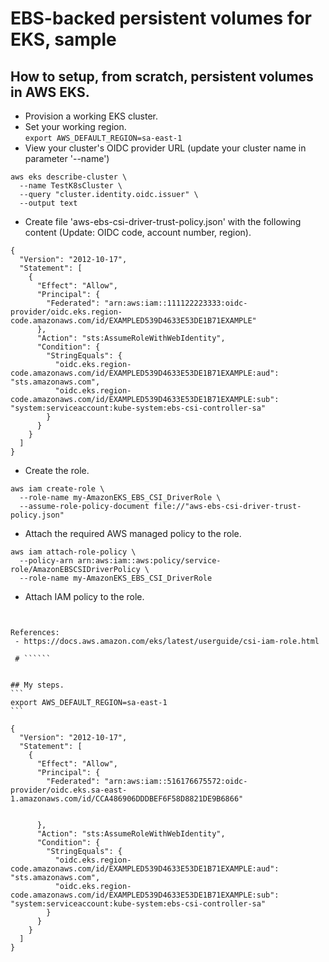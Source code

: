 # EBS-backed persistent volumes for EKS, sample  
## How to setup, from scratch, persistent volumes in AWS EKS.  
 * Provision a working EKS cluster.
 * Set your working region.  
```export AWS_DEFAULT_REGION=sa-east-1```
 * View your cluster's OIDC provider URL (update your cluster name in parameter '--name')  
```
aws eks describe-cluster \
  --name TestK8sCluster \ 
  --query "cluster.identity.oidc.issuer" \
  --output text
```  
 * Create file 'aws-ebs-csi-driver-trust-policy.json' with the following content (Update: OIDC code, account number, region).  
```
{
  "Version": "2012-10-17",
  "Statement": [
    {
      "Effect": "Allow",
      "Principal": {
        "Federated": "arn:aws:iam::111122223333:oidc-provider/oidc.eks.region-code.amazonaws.com/id/EXAMPLED539D4633E53DE1B71EXAMPLE"
      },
      "Action": "sts:AssumeRoleWithWebIdentity",
      "Condition": {
        "StringEquals": {
          "oidc.eks.region-code.amazonaws.com/id/EXAMPLED539D4633E53DE1B71EXAMPLE:aud": "sts.amazonaws.com",
          "oidc.eks.region-code.amazonaws.com/id/EXAMPLED539D4633E53DE1B71EXAMPLE:sub": "system:serviceaccount:kube-system:ebs-csi-controller-sa"
        }
      }
    }
  ]
}
```  
 * Create the role.  
```
aws iam create-role \
  --role-name my-AmazonEKS_EBS_CSI_DriverRole \
  --assume-role-policy-document file://"aws-ebs-csi-driver-trust-policy.json"
```  
 * Attach the required AWS managed policy to the role.  
```
aws iam attach-role-policy \
  --policy-arn arn:aws:iam::aws:policy/service-role/AmazonEBSCSIDriverPolicy \
  --role-name my-AmazonEKS_EBS_CSI_DriverRole
```
 * Attach IAM policy to the role.  
``````


``````
``````
References:  
 - https://docs.aws.amazon.com/eks/latest/userguide/csi-iam-role.html

 # ``````


## My steps.  
```
export AWS_DEFAULT_REGION=sa-east-1
```

{
  "Version": "2012-10-17",
  "Statement": [
    {
      "Effect": "Allow",
      "Principal": {
        "Federated": "arn:aws:iam::516176675572:oidc-provider/oidc.eks.sa-east-1.amazonaws.com/id/CCA486906DDDBEF6F58D8821DE9B6866"
                                                                                                 

      },
      "Action": "sts:AssumeRoleWithWebIdentity",
      "Condition": {
        "StringEquals": {
          "oidc.eks.region-code.amazonaws.com/id/EXAMPLED539D4633E53DE1B71EXAMPLE:aud": "sts.amazonaws.com",
          "oidc.eks.region-code.amazonaws.com/id/EXAMPLED539D4633E53DE1B71EXAMPLE:sub": "system:serviceaccount:kube-system:ebs-csi-controller-sa"
        }
      }
    }
  ]
}